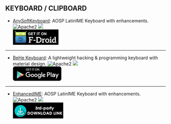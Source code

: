<!--
    Copyright (C)  2016 PRIMOKORN.
    Permission is granted to copy, distribute and/or modify this document
    under the terms of the GNU Free Documentation License, Version 1.3
    or any later version published by the Free Software Foundation;
    with no Invariant Sections, no Front-Cover Texts, and no Back-Cover Texts.
    A copy of the license is included in the section entitled "GNU
    Free Documentation License".
-->
## KEYBOARD / CLIPBOARD

* [AnySoftKeyboard](http://v.ht/D9ye): AOSP LatinIME Keyboard with enhancements.  
![Apache2](https://img.shields.io/badge/License-Apache%202.0-yellowgreen.svg?style=flat-square)
[![](https://img.shields.io/badge/Source-Github-lightgrey.svg?style=flat-square)](https://github.com/AnySoftKeyboard/AnySoftKeyboard)  
[![](Pictures/F-Droid.png)](http://v.ht/D9ye)

***

* [BeHe Keyboard](https://forum.xda-developers.com/android/apps-games/app-behe-keyboard-programming-hacking-t3635499): A lightweight hacking & programming keyboard with material design.
![Apache2](https://img.shields.io/badge/License-Apache%202.0-yellowgreen.svg?style=flat-square)
[![](https://img.shields.io/badge/Source-Github-lightgrey.svg?style=flat-square)](https://github.com/VladThodo/behe-keyboard)  
[![](Pictures/Google_Play.png)](https://play.google.com/store/apps/details?id=com.vlath.keyboard)

***

* [EnhancedIME](http://v.ht/snnm): AOSP LatinIME Keyboard with enhancements.  
![Apache2](https://img.shields.io/badge/License-Apache%202.0-yellowgreen.svg?style=flat-square)
[![](https://img.shields.io/badge/Source-Github-lightgrey.svg?style=flat-square)](https://github.com/Hardslog/platform_packages_inputmethods_EnhancedIME)  
[![](Pictures/3rd-party.png)](http://forum.xda-developers.com/devdb/project/?id=15003#downloads)